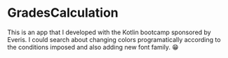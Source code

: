 # GradesCalculation

This is an app that I developed with the Kotlin bootcamp sponsored by Everis.
I could search about changing colors programatically according to the conditions imposed and also adding new font family. 😁
